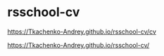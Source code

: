 # rsschool-cv
https://Tkachenko-Andrey.github.io/rsschool-cv/cv

https://Tkachenko-Andrey.github.io/rsschool-cv/
